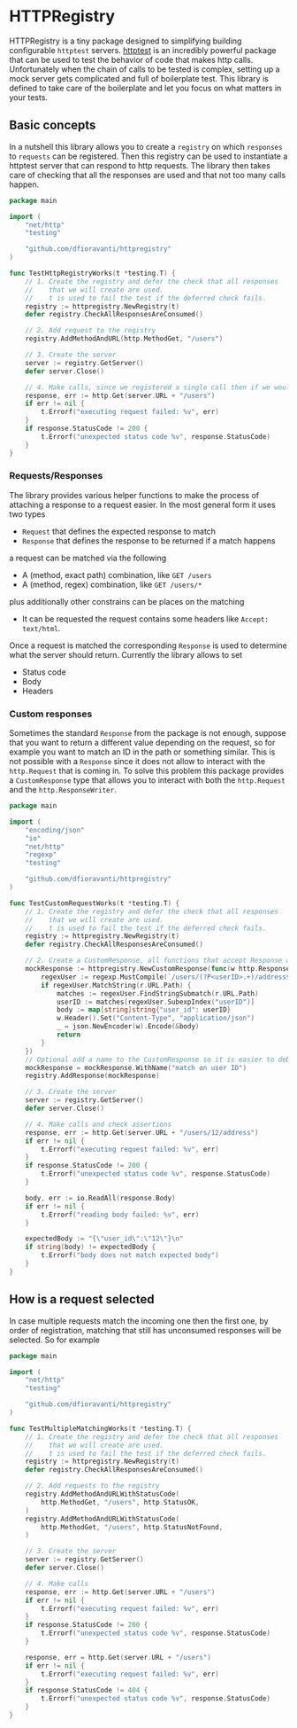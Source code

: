 # HTTPRegistry

HTTPRegistry is a tiny package designed to simplifying building configurable `httptest` servers. [httptest](https://pkg.go.dev/net/http/httptest) is an incredibly powerful package that can be used to test the behavior of code that makes http calls. Unfortunately when the chain of calls to be tested is complex, setting up a mock server gets complicated and full of boilerplate test. This library is defined to take care of the boilerplate and let you focus on what matters in your tests.

## Basic concepts

In a nutshell this library allows you to create a `registry` on which `responses` to `requests` can be registered. Then this registry can be used to instantiate a httptest server that can respond to http requests. The library then takes care of checking that all the responses are used and that not too many calls happen.


```go
package main

import (
	"net/http"
	"testing"

	"github.com/dfioravanti/httpregistry"
)

func TestHttpRegistryWorks(t *testing.T) {
    // 1. Create the registry and defer the check that all responses
    //    that we will create are used.
    //    t is used to fail the test if the deferred check fails.
	registry := httpregistry.NewRegistry(t)
	defer registry.CheckAllResponsesAreConsumed()

    // 2. Add request to the registry
	registry.AddMethodAndURL(http.MethodGet, "/users")

    // 3. Create the server
	server := registry.GetServer()
	defer server.Close()

    // 4. Make calls, since we registered a single call then if we would call "/users" again it would fail
	response, err := http.Get(server.URL + "/users")
	if err != nil {
		t.Errorf("executing request failed: %v", err)
	}
	if response.StatusCode != 200 {
		t.Errorf("unexpected status code %v", response.StatusCode)
	}
}
```
### Requests/Responses

The library provides various helper functions to make the process of attaching a response to a request easier. In the most general form it uses two types
* `Request` that defines the expected response to match
* `Response` that defines the response to be returned if a match happens

a request can be matched via the following

* A (method, exact path) combination, like `GET /users`
* A (method, regex) combination, like `GET /users/*`

plus additionally other constrains can be places on the matching

* It can be requested the request contains some headers like `Accept: text/html`.

Once a request is matched the corresponding `Response` is used to determine what the server should return. Currently the library allows to set

* Status code
* Body
* Headers

### Custom responses

Sometimes the standard `Response` from the package is not enough, suppose that you want to return a different value depending on the request, so for example you want to match an ID in the path or something similar. This is not possible with a `Response` since it does not allow to interact with the `http.Request` that is coming in. To solve this problem this package provides a `CustomResponse` type that allows you to interact with both the `http.Request` and the `http.ResponseWriter`.

```go
package main

import (
	"encoding/json"
	"io"
	"net/http"
	"regexp"
	"testing"

	"github.com/dfioravanti/httpregistry"
)

func TestCustomRequestWorks(t *testing.T) {
    // 1. Create the registry and defer the check that all responses
	//    that we will create are used.
	//    t is used to fail the test if the deferred check fails.
	registry := httpregistry.NewRegistry(t)
	defer registry.CheckAllResponsesAreConsumed()

	// 2. Create a CustomResponse, all functions that accept Response also accept CustomResponse
	mockResponse := httpregistry.NewCustomResponse(func(w http.ResponseWriter, r *http.Request) {
		regexUser := regexp.MustCompile(`/users/(?P<userID>.+)/address$`)
		if regexUser.MatchString(r.URL.Path) {
			matches := regexUser.FindStringSubmatch(r.URL.Path)
			userID := matches[regexUser.SubexpIndex("userID")]
			body := map[string]string{"user_id": userID}
			w.Header().Set("Content-Type", "application/json")
			_ = json.NewEncoder(w).Encode(&body)
			return
		}
	})
	// Optional add a name to the CustomResponse so it is easier to debug, by default they get "custom response 1,2,3" as name
	mockResponse = mockResponse.WithName("match on user ID")
	registry.AddResponse(mockResponse)

	// 3. Create the server
	server := registry.GetServer()
	defer server.Close()

	// 4. Make calls and check assertions
	response, err := http.Get(server.URL + "/users/12/address")
	if err != nil {
		t.Errorf("executing request failed: %v", err)
	}
	if response.StatusCode != 200 {
		t.Errorf("unexpected status code %v", response.StatusCode)
	}

	body, err := io.ReadAll(response.Body)
	if err != nil {
		t.Errorf("reading body failed: %v", err)
	}

	expectedBody := "{\"user_id\":\"12\"}\n"
	if string(body) != expectedBody {
		t.Errorf("body does not match expected body")
	}
}
```

## How is a request selected

In case multiple requests match the incoming one then the first one, by order of registration, matching that still has unconsumed responses will be selected. So for example

```go
package main

import (
	"net/http"
	"testing"

	"github.com/dfioravanti/httpregistry"
)

func TestMultipleMatchingWorks(t *testing.T) {
	// 1. Create the registry and defer the check that all responses
	//    that we will create are used.
	//    t is used to fail the test if the deferred check fails.
	registry := httpregistry.NewRegistry(t)
	defer registry.CheckAllResponsesAreConsumed()

	// 2. Add requests to the registry
	registry.AddMethodAndURLWithStatusCode(
        http.MethodGet, "/users", http.StatusOK,
    )
	registry.AddMethodAndURLWithStatusCode(
        http.MethodGet, "/users", http.StatusNotFound,
    )

	// 3. Create the server
	server := registry.GetServer()
	defer server.Close()

	// 4. Make calls
	response, err := http.Get(server.URL + "/users")
	if err != nil {
		t.Errorf("executing request failed: %v", err)
	}
	if response.StatusCode != 200 {
		t.Errorf("unexpected status code %v", response.StatusCode)
	}

	response, err = http.Get(server.URL + "/users")
	if err != nil {
		t.Errorf("executing request failed: %v", err)
	}
	if response.StatusCode != 404 {
		t.Errorf("unexpected status code %v", response.StatusCode)
	}
}
```
